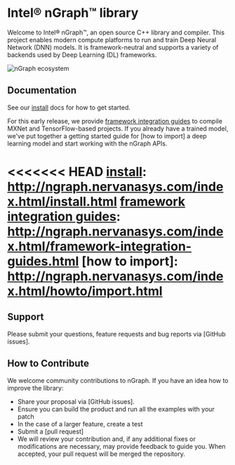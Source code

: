 # Intel® nGraph™ library 

Welcome to Intel® nGraph™, an open source C++ library and compiler. This 
project enables modern compute platforms to run and train Deep Neural Network 
(DNN) models. It is framework-neutral and supports a variety of backends 
used by Deep Learning (DL) frameworks. 

![nGraph ecosystem][ngraph-ecosystem]


## Documentation

See our [install] docs for how to get started. 

For this early release, we provide [framework integration guides] to compile 
MXNet and TensorFlow-based projects.  If you already have a trained model, we've
put together a getting started guide for [how to import] a deep learning model 
and start working with the nGraph APIs.  

<<<<<<< HEAD
[install]: http://ngraph.nervanasys.com/index.html/install.html
[framework integration guides]: http://ngraph.nervanasys.com/index.html/framework-integration-guides.html
[how to import]: http://ngraph.nervanasys.com/index.html/howto/import.html
=======
## Support

Please submit your questions, feature requests and bug reports via [GitHub issues].

## How to Contribute

We welcome community contributions to nGraph. If you have an idea how to improve the library:

* Share your proposal via [GitHub issues].
* Ensure you can build the product and run all the examples with your patch
* In the case of a larger feature, create a test
* Submit a [pull request]
* We will review your contribution and, if any additional fixes or
  modifications are necessary, may provide feedback to guide you. When
  accepted, your pull request will be merged the repository.

[install]: http://ngraph.nervanasys.com/docs/latest/install.html
[framework integration guides]: http://ngraph.nervanasys.com/docs/latest/framework-integration-guides.html
[ngraph-ecosystem]: http://ngraph.nervanasys.com/index.html/_images/ngraph-ecosystem.png "nGraph Ecosystem"
